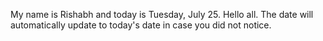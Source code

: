 My name is Rishabh and today is Tuesday, July 25. Hello all. The date will automatically update to today's date in case you did not notice.
